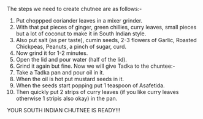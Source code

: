 The steps we need to create chutnee are as follows:-
1. Put choppped coriander leaves in a mixer grinder.
2. With that put pieces of ginger, green chillies, curry leaves, small pieces but a 
   lot of coconut to make it in South Indian style.
3. Also put salt (as per taste), cumin 
   seeds, 2-3 flowers of Garlic, Roasted Chickpeas, Peanuts, a pinch of sugar, curd.
4. Now grind it for 1-2 minutes.
5. Open the lid and pour water (half of the lid).
6. Grind it again but fine.
  Now we will give Tadka to the chuntee:-
1. Take a Tadka pan and pour oil in it.
2. When the oil is hot put mustard seeds in it.
3. When the seeds start popping put 1 teaspoon of Asafetida.
4. Then quickly put 2 strips of curry leaves (if you like curry leaves otherwise 1 stripis also okay)    in the pan.

  YOUR SOUTH INDIAN CHUTNEE IS READY!!!